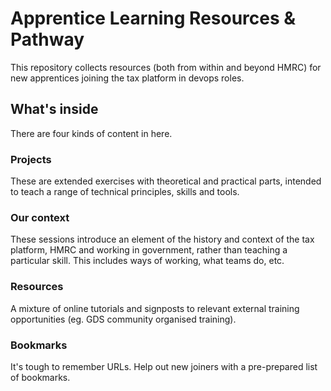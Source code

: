 Apprentice Learning Resources & Pathway
=======================================

This repository collects resources (both from within and beyond HMRC) for new apprentices joining the tax platform in devops roles.

What's inside
-------------
There are four kinds of content in here.

### Projects
These are extended exercises with theoretical and practical parts, intended to teach a range of technical principles, skills and tools.

### Our context
These sessions introduce an element of the history and context of the tax platform, HMRC and working in government, rather than teaching a particular skill. This includes ways of working, what teams do, etc.

### Resources
A mixture of online tutorials and signposts to relevant external training opportunities (eg. GDS community organised training).

### Bookmarks
It's tough to remember URLs. Help out new joiners with a pre-prepared list of bookmarks.
